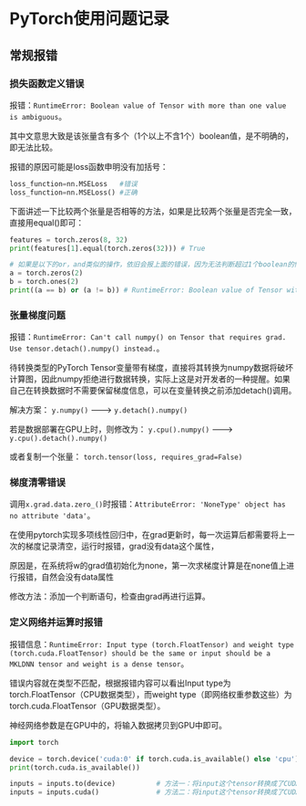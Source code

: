 # PyTorch使用问题记录

## 常规报错

### 损失函数定义错误

报错：`RuntimeError: Boolean value of Tensor with more than one value is ambiguous`。

其中文意思大致是该张量含有多个（1个以上不含1个）boolean值，是不明确的，即无法比较。

报错的原因可能是loss函数申明没有加括号：

```python 
loss_function=nn.MSELoss   #错误
loss_function=nn.MSELoss() #正确
```

下面讲述一下比较两个张量是否相等的方法，如果是比较两个张量是否完全一致，直接用equal()即可：

```python 
features = torch.zeros(8, 32)
print(features[1].equal(torch.zeros(32))) # True

# 如果是以下的or，and类似的操作，依旧会报上面的错误，因为无法判断超过1个boolean的情况
a = torch.zeros(2)
b = torch.ones(2)
print((a == b) or (a != b)) # RuntimeError: Boolean value of Tensor with more than one value is ambiguous
```

### 张量梯度问题

报错：`RuntimeError: Can't call numpy() on Tensor that requires grad. Use tensor.detach().numpy() instead.`。

待转换类型的PyTorch Tensor变量带有梯度，直接将其转换为numpy数据将破坏计算图，因此numpy拒绝进行数据转换，实际上这是对开发者的一种提醒。如果自己在转换数据时不需要保留梯度信息，可以在变量转换之前添加detach()调用。

解决方案： `y.numpy()` ---> `y.detach().numpy()`

若是数据部署在GPU上时，则修改为： `y.cpu().numpy()` ---> `y.cpu().detach().numpy()`

或者复制一个张量： `torch.tensor(loss, requires_grad=False)`

### 梯度清零错误

调用`x.grad.data.zero_()`时报错：`AttributeError: 'NoneType' object has no attribute 'data'`。

在使用pytorch实现多项线性回归中，在grad更新时，每一次运算后都需要将上一次的梯度记录清空，运行时报错，grad没有data这个属性，

原因是，在系统将w的grad值初始化为none，第一次求梯度计算是在none值上进行报错，自然会没有data属性

修改方法：添加一个判断语句，检查由grad再进行运算。

### 定义网络并运算时报错

报错信息：`RuntimeError: Input type (torch.FloatTensor) and weight type (torch.cuda.FloatTensor) should be the same or input should be a MKLDNN tensor and weight is a dense tensor`。

错误内容就在类型不匹配，根据报错内容可以看出Input type为torch.FloatTensor（CPU数据类型），而weight type（即网络权重参数这些）为torch.cuda.FloatTensor（GPU数据类型）。

神经网络参数是在GPU中的，将输入数据拷贝到GPU中即可。

```python
import torch

device = torch.device('cuda:0' if torch.cuda.is_available() else 'cpu')
print(torch.cuda.is_available())

inputs = inputs.to(device)        	# 方法一：将input这个tensor转换成了CUDA 类型
inputs = inputs.cuda()				# 方法二：将input这个tensor转换成了CUDA 类型
```
